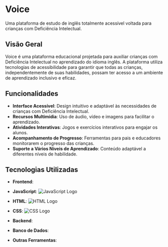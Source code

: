 # Voice

Uma plataforma de estudo de inglês totalmente acessível voltada para crianças com Deficiência Intelectual.

## Visão Geral

Voice é uma plataforma educacional projetada para auxiliar crianças com Deficiência Intelectual no aprendizado do idioma inglês. A plataforma utiliza tecnologias de acessibilidade para garantir que todas as crianças, independentemente de suas habilidades, possam ter acesso a um ambiente de aprendizado inclusivo e eficaz.

## Funcionalidades

- **Interface Acessível**: Design intuitivo e adaptável às necessidades de crianças com Deficiência Intelectual.
- **Recursos Multimídia**: Uso de áudio, vídeo e imagens para facilitar o aprendizado.
- **Atividades Interativas**: Jogos e exercícios interativos para engajar os alunos.
- **Acompanhamento de Progresso**: Ferramentas para pais e educadores monitorarem o progresso das crianças.
- **Suporte a Vários Níveis de Aprendizado**: Conteúdo adaptável a diferentes níveis de habilidade.

## Tecnologias Utilizadas

- **Frontend**:
-  **JavaScript**: ![JavaScript Logo](https://upload.wikimedia.org/wikipedia/commons/6/6a/JavaScript-logo.png)
- **HTML**: ![HTML Logo](https://upload.wikimedia.org/wikipedia/commons/6/61/HTML5_logo_and_wordmark.svg)
- **CSS**: ![CSS Logo](https://upload.wikimedia.org/wikipedia/commons/d/d5/CSS3_logo_and_wordmark.svg)
  
- **Backend**:

- **Banco de Dados**:
  
- **Outras Ferramentas**: 
